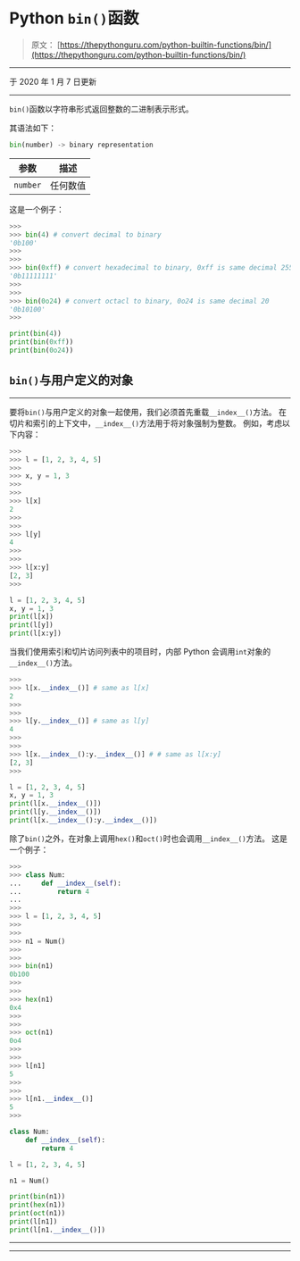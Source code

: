 # Python `bin()`函数

> 原文： [https://thepythonguru.com/python-builtin-functions/bin/](https://thepythonguru.com/python-builtin-functions/bin/)

* * *

于 2020 年 1 月 7 日更新

* * *

`bin()`函数以字符串形式返回整数的二进制表示形式。

其语法如下：

```py
bin(number) -> binary representation

```

| 参数 | 描述 |
| --- | --- |
| `number` | 任何数值 |

这是一个例子：

```py
>>> 
>>> bin(4) # convert decimal to binary
'0b100'
>>> 
>>> 
>>> bin(0xff) # convert hexadecimal to binary, 0xff is same decimal 255
'0b11111111'
>>> 
>>> 
>>> bin(0o24) # convert octacl to binary, 0o24 is same decimal 20
'0b10100'
>>>

```

```py
print(bin(4))
print(bin(0xff))
print(bin(0o24)) 
```

## `bin()`与用户定义的对象

* * *

要将`bin()`与用户定义的对象一起使用，我们必须首先重载`__index__()`方法。 在切片和索引的上下文中，`__index__()`方法用于将对象强制为整数。 例如，考虑以下内容：

```py
>>>
>>> l = [1, 2, 3, 4, 5]
>>>
>>> x, y = 1, 3
>>>
>>>
>>> l[x]
2
>>> 
>>>
>>> l[y]
4
>>> 
>>>
>>> l[x:y]
[2, 3]
>>>

```

```py
l = [1, 2, 3, 4, 5]
x, y = 1, 3
print(l[x])
print(l[y])
print(l[x:y]) 
```

当我们使用索引和切片访问列表中的项目时，内部 Python 会调用`int`对象的`__index__()`方法。

```py
>>> 
>>> l[x.__index__()] # same as l[x]
2
>>> 
>>>
>>> l[y.__index__()] # same as l[y]
4
>>> 
>>> 
>>> l[x.__index__():y.__index__()] # # same as l[x:y]
[2, 3]
>>>

```

```py
l = [1, 2, 3, 4, 5]
x, y = 1, 3
print(l[x.__index__()])
print(l[y.__index__()])
print(l[x.__index__():y.__index__()]) 
```

除了`bin()`之外，在对象上调用`hex()`和`oct()`时也会调用`__index__()`方法。 这是一个例子：

```py
>>>
>>> class Num:
...     def __index__(self):
...         return 4
... 
>>>
>>> l = [1, 2, 3, 4, 5]
>>>
>>> 
>>> n1 = Num()
>>>
>>> 
>>> bin(n1)
0b100
>>>
>>> 
>>> hex(n1)
0x4
>>> 
>>> 
>>> oct(n1)
0o4
>>> 
>>> 
>>> l[n1]
5
>>> 
>>> 
>>> l[n1.__index__()]
5
>>>

```

```py
class Num:
    def __index__(self):
        return 4

l = [1, 2, 3, 4, 5]

n1 = Num()

print(bin(n1))
print(hex(n1))
print(oct(n1))
print(l[n1])
print(l[n1.__index__()]) 
```

* * *

* * *